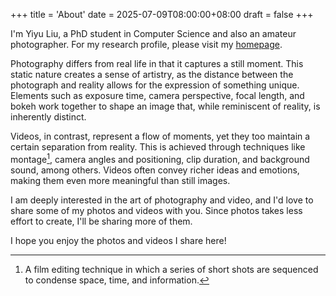+++
title = 'About'
date = 2025-07-09T08:00:00+08:00
draft = false
+++

I'm Yiyu Liu, a PhD student in Computer Science and also an amateur
photographer.
For my research profile, please visit my [homepage](https://lau.yeeyu.org/).

Photography differs from real life in that it captures a still moment.
This static nature creates a sense of artistry, as the distance between
the photograph and reality allows for the expression of something unique.
Elements such as exposure time, camera perspective, focal length, and bokeh
work together to shape an image that, while reminiscent of reality, is
inherently distinct.

Videos, in contrast, represent a flow of moments, yet they too maintain a
certain separation from reality. This is achieved through techniques like
montage[^1], camera angles and positioning, clip duration, and background
sound, among others. Videos often convey richer ideas and emotions, making
them even more meaningful than still images.

I am deeply interested in the art of photography and video, and I'd love
to share some of my photos and videos with you.
Since photos takes less effort to create, I'll be sharing more of them.

I hope you enjoy the photos and videos I share here!

[^1]: A film editing technique in which a series of short shots are sequenced
to condense space, time, and information.
